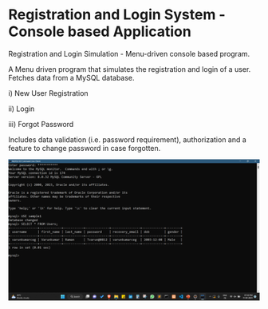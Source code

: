# Registration and Login System - Console based Application

Registration and Login Simulation - Menu-driven console based program.

A Menu driven program that simulates the registration and login of a user. Fetches data from a MySQL database. 

  i) New User Registration
  
 ii) Login
 
iii) Forgot Password

Includes data validation (i.e. password requirement), authorization and a feature to change password in case forgotten.

![Database Information](https://github.com/Varunkumar0812/Registration-Login-System-Console-Based/blob/main/Database%20Details.png)
